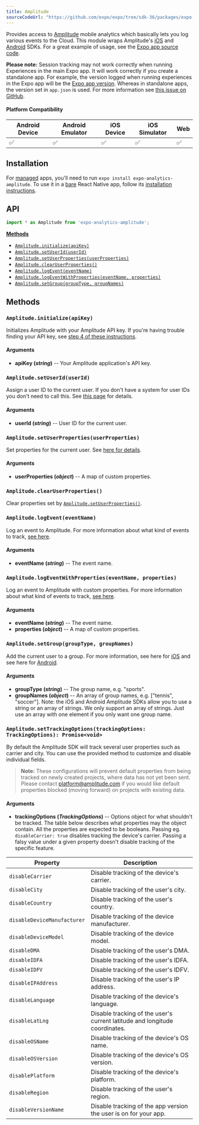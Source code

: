 ```yaml
---
title: Amplitude
sourceCodeUrl: "https://github.com/expo/expo/tree/sdk-36/packages/expo-analytics-amplitude"
---
```


Provides access to [Amplitude](https://amplitude.com/) mobile analytics which basically lets you log various events to the Cloud. This module wraps Amplitude's [iOS](https://github.com/amplitude/Amplitude-iOS) and [Android](https://github.com/amplitude/Amplitude-Android) SDKs. For a great example of usage, see the [Expo app source code](https://github.com/expo/expo/blob/master/home/api/Analytics.ts).

**Please note:** Session tracking may not work correctly when running Experiences in the main Expo app. It will work correctly if you create a standalone app. For example, the version logged when running experiences in the Expo app will be the [Expo app version](../constants/#constantsexpoversion). Whereas in standalone apps, the version set in `app.json` is used. For more information see [this issue on GitHub](https://github.com/expo/expo/issues/4720).


#### Platform Compatibility

| Android Device | Android Emulator | iOS Device | iOS Simulator |  Web  |
| ------ | ---------- | ------ | ------ | ------ |
| ✅     |  ✅     | ✅     | ✅     | ✅    |

## Installation

For [managed](../../introduction/managed-vs-bare/#managed-workflow) apps, you'll need to run `expo install expo-analytics-amplitude`. To use it in a [bare](../../introduction/managed-vs-bare/#bare-workflow) React Native app, follow its [installation instructions](https://github.com/expo/expo/tree/master/packages/expo-analytics-amplitude).

## API

```js
import * as Amplitude from 'expo-analytics-amplitude';
```

**[Methods](#methods)**

- [`Amplitude.initialize(apiKey)`](#amplitudeinitializeapikey)
- [`Amplitude.setUserId(userId)`](#amplitudesetuseriduserid)
- [`Amplitude.setUserProperties(userProperties)`](#amplitudesetuserpropertiesuserproperties)
- [`Amplitude.clearUserProperties()`](#amplitudeclearuserproperties)
- [`Amplitude.logEvent(eventName)`](#amplitudelogeventeventname)
- [`Amplitude.logEventWithProperties(eventName, properties)`](#amplitudelogeventwithpropertieseventname-properties)
- [`Amplitude.setGroup(groupType, groupNames)`](#amplitudesetgroupgrouptype-groupnames)

## Methods

### `Amplitude.initialize(apiKey)`

Initializes Amplitude with your Amplitude API key. If you're having trouble finding your API key, see [step 4 of these instructions](https://amplitude.zendesk.com/hc/en-us/articles/207108137-Introduction-Getting-Started#getting-started).

#### Arguments

- **apiKey (_string_)** -- Your Amplitude application's API key.

### `Amplitude.setUserId(userId)`

Assign a user ID to the current user. If you don't have a system for user IDs you don't need to call this. See [this page](https://amplitude.zendesk.com/hc/en-us/articles/206404628-Step-2-Assign-User-IDs-and-Identify-your-Users) for details.

#### Arguments

- **userId (_string_)** -- User ID for the current user.

### `Amplitude.setUserProperties(userProperties)`

Set properties for the current user. See [here for details](https://amplitude.zendesk.com/hc/en-us/articles/207108327-Step-4-Set-User-Properties-and-Event-Properties).

#### Arguments

- **userProperties (_object_)** -- A map of custom properties.

### `Amplitude.clearUserProperties()`

Clear properties set by [`Amplitude.setUserProperties()`](#expoamplitudesetuserproperties 'Amplitude.setUserProperties').

### `Amplitude.logEvent(eventName)`

Log an event to Amplitude. For more information about what kind of events to track, [see here](https://amplitude.zendesk.com/hc/en-us/articles/206404698-Step-3-Track-Events-and-Understand-the-Actions-Users-Take).

#### Arguments

- **eventName (_string_)** -- The event name.

### `Amplitude.logEventWithProperties(eventName, properties)`

Log an event to Amplitude with custom properties. For more information about what kind of events to track, [see here](https://amplitude.zendesk.com/hc/en-us/articles/206404698-Step-3-Track-Events-and-Understand-the-Actions-Users-Take).

#### Arguments

- **eventName (_string_)** -- The event name.
- **properties (_object_)** -- A map of custom properties.

### `Amplitude.setGroup(groupType, groupNames)`

Add the current user to a group. For more information, see here for [iOS](https://github.com/amplitude/Amplitude-iOS#setting-groups) and see here for [Android](https://github.com/amplitude/Amplitude-Android#setting-groups).

#### Arguments

- **groupType (_string_)** -- The group name, e.g. "sports".
- **groupNames (_object_)** -- An array of group names, e.g. \["tennis", "soccer"]. Note: the iOS and Android Amplitude SDKs allow you to use a string or an array of strings. We only support an array of strings. Just use an array with one element if you only want one group name.

### `Amplitude.setTrackingOptions(trackingOptions: TrackingOptions): Promise<void>`

By default the Amplitude SDK will track several user properties such as carrier and city. You can use the provided method to customize and disable individual fields.

> **Note:** These configurations will prevent default properties from being tracked on newly created projects, where data has not yet been sent. Please contact platform@amplitude.com if you would like default properties blocked (moving forward) on projects with existing data.

#### Arguments

- **trackingOptions (_TrackingOptions_)** -- Options object for what shouldn't be tracked. The table below describes what properties may the object contain. All the properties are expected to be booleans. Passing eg. `disableCarrier: true` disables tracking the device's carrier. Passing a falsy value under a given property doesn't disable tracking of the specific feature.

| Property                    | Description                                                                |
|-----------------------------|----------------------------------------------------------------------------|
| `disableCarrier`            | Disable tracking of the device's carrier.                                  |
| `disableCity`               | Disable tracking of the user's city.                                       |
| `disableCountry`            | Disable tracking of the user's country.                                    |
| `disableDeviceManufacturer` | Disable tracking of the device manufacturer.                               |
| `disableDeviceModel`        | Disable tracking of the device model.                                      |
| `disableDMA`                | Disable tracking of the user's DMA.                                        |
| `disableIDFA`               | Disable tracking of the user's IDFA.                                       |
| `disableIDFV`               | Disable tracking of the user's IDFV.                                       |
| `disableIPAddress`          | Disable tracking of the user's IP address.                                 |
| `disableLanguage`           | Disable tracking of the device's language.                                 |
| `disableLatLng`             | Disable tracking of the user's current latitude and longitude coordinates. |
| `disableOSName`             | Disable tracking of the device's OS name.                                  |
| `disableOSVersion`          | Disable tracking of the device's OS version.                               |
| `disablePlatform`           | Disable tracking of the device's platform.                                 |
| `disableRegion`             | Disable tracking of the user's region.                                     |
| `disableVersionName`        | Disable tracking of the app version the user is on for your app.           |
